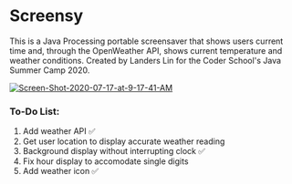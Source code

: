 # Screensy
This is a Java Processing portable screensaver that shows users current time and, through the OpenWeather API, shows current temperature and weather conditions. Created by Landers Lin for the Coder School's Java Summer Camp 2020.


<a href="https://ibb.co/6HWNw7v"><img src="https://i.ibb.co/F5Dn3Ls/Screen-Shot-2020-07-17-at-9-17-41-AM.png" alt="Screen-Shot-2020-07-17-at-9-17-41-AM" border="0"></a>

### To-Do List:

1. Add weather API ✅
2. Get user location to display accurate weather reading
3. Background display without interrupting clock ✅
4. Fix hour display to accomodate single digits
5. Add weather icon ✅

